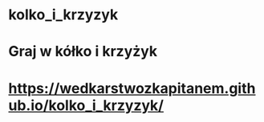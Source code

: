 # kolko_i_krzyzyk
# Graj w kółko i krzyżyk
# https://wedkarstwozkapitanem.github.io/kolko_i_krzyzyk/
